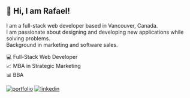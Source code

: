 ## 👋 Hi, I am Rafael!

I am a full-stack web developer based in Vancouver, Canada. <br/>
I am passionate about designing and developing new applications while solving problems. <br/>
Background in marketing and software sales.

💻 Full-Stack Web Developer <br/>
📈 MBA in Strategic Marketing <br/>
📊 BBA <br/>


[![portfolio](https://img.shields.io/badge/my_portfolio-000?style=for-the-badge&logo=ko-fi&logoColor=white)](https://www.rafnobrega.com/) [![linkedin](https://img.shields.io/badge/linkedin-0A66C2?style=for-the-badge&logo=linkedin&logoColor=white)](https://www.linkedin.com/in/rafnobrega/)





